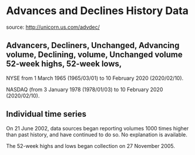 # Advances and Declines History Data

source: http://unicorn.us.com/advdec/

## Advancers,	Decliners,	Unchanged,	Advancing volume,	Declining, volume,	Unchanged volume	52-week highs, 52-week lows,

NYSE from 1 March 1965 (1965/03/01) to 10 February 2020 (2020/02/10).

NASDAQ (from 3 January 1978 (1978/01/03) to 10 February 2020 (2020/02/10).

## Individual time series

On 21 June 2002, data sources began reporting volumes 1000 times higher than past history, and have continued to do so. No explanation is available.

The 52-week highs and lows began collection on 27 November 2005.
